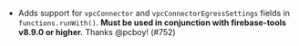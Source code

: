 - Adds support for `vpcConnector` and `vpcConnectorEgressSettings` fields in `functions.runWith()`. **Must be used in conjunction with firebase-tools v8.9.0 or higher.** Thanks @pcboy! (#752)
